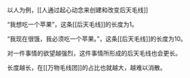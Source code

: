 以人为例，[[人通过起心动念来创建和改变后天毛线]]

“我想吃一个苹果”，这条[[后天毛线]]的长度为1。

“我现在很饿，我必须吃一个苹果。”，这条[[后天毛线]]的长度为10。

对一件事情的欲望越强烈，这件事情所形成的后天毛线也会更长。

长度越长，在[[万物毛线团]]的占比也就越大，越难以消散。

